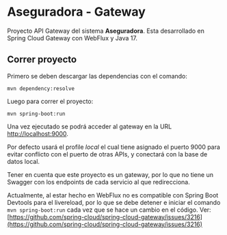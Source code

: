 # Aseguradora - Gateway

Proyecto API Gateway del sistema **Aseguradora**. Esta desarrollado en Spring Cloud Gateway con WebFlux y Java 17.

## Correr proyecto

Primero se deben descargar las dependencias con el comando:

```
mvn dependency:resolve
```

Luego para correr el proyecto:

```
mvn spring-boot:run
```

Una vez ejecutado se podrá acceder al gateway en la URL [http://localhost:9000](http://localhost:9000).

Por defecto usará el profile *local* el cual tiene asignado el puerto 9000 para evitar conflicto con el puerto de otras APIs, y conectará con la base de datos local.

Tener en cuenta que este proyecto es un gateway, por lo que no tiene un Swagger con los endpoints de cada servicio al que redirecciona.

Actualmente, al estar hecho en WebFlux no es compatible con Spring Boot Devtools para el livereload, por lo que se debe detener e iniciar el comando `mvn spring-boot:run` cada vez que se hace un cambio en el código. Ver: [https://github.com/spring-cloud/spring-cloud-gateway/issues/3216](https://github.com/spring-cloud/spring-cloud-gateway/issues/3216)

